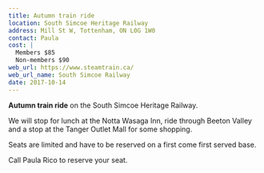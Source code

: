 ```yaml
---
title: Autumn train ride
location: South Simcoe Heritage Railway
address: Mill St W, Tottenham, ON L0G 1W0
contact: Paula
cost: |
  Members $85
  Non-members $90
web_url: https://www.steamtrain.ca/
web_url_name: South Simcoe Railway
date: 2017-10-14
---
```


**Autumn train ride** on the South Simcoe Heritage Railway.

We will stop for lunch at the Notta Wasaga Inn, ride through Beeton Valley and
a stop at the Tanger Outlet Mall for some shopping.

Seats are limited and have to be reserved on a first come first served base.

Call Paula Rico to reserve your seat.
